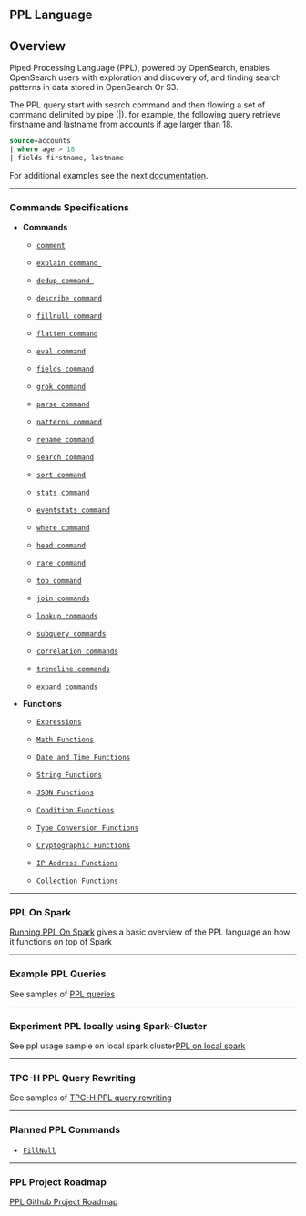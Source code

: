 
## PPL Language

## Overview

Piped Processing Language (PPL), powered by OpenSearch, enables OpenSearch users with exploration and discovery of, and finding search patterns in data stored in OpenSearch Or S3.

The PPL query start with search command and then flowing a set of command delimited by pipe (|).
for example, the following query retrieve firstname and lastname from accounts if age larger than 18.

```sql
source=accounts
| where age > 18
| fields firstname, lastname
```

For additional examples see the next [documentation](PPL-Example-Commands.md). 

---
### Commands Specifications


* **Commands**

    - [`comment`](ppl-comment.md)

    - [`explain command `](PPL-Example-Commands.md/#explain)
  
    - [`dedup command `](ppl-dedup-command.md)

    - [`describe command`](PPL-Example-Commands.md/#describe)
  
    - [`fillnull command`](ppl-fillnull-command.md)
     
    - [`flatten command`](ppl-flatten-command.md)

    - [`eval command`](ppl-eval-command.md)

    - [`fields command`](ppl-fields-command.md)

    - [`grok command`](ppl-grok-command.md)

    - [`parse command`](ppl-parse-command.md)

    - [`patterns command`](ppl-patterns-command.md)

    - [`rename command`](ppl-rename-command.md)

    - [`search command`](ppl-search-command.md)

    - [`sort command`](ppl-sort-command.md)

    - [`stats command`](ppl-stats-command.md)

    - [`eventstats command`](ppl-eventstats-command.md)

    - [`where command`](ppl-where-command.md)

    - [`head command`](ppl-head-command.md)

    - [`rare command`](ppl-rare-command.md)

    - [`top command`](ppl-top-command.md)

    - [`join commands`](ppl-join-command.md)
  
    - [`lookup commands`](ppl-lookup-command.md)
  
    - [`subquery commands`](ppl-subquery-command.md)
  
    - [`correlation commands`](ppl-correlation-command.md)
  
    - [`trendline commands`](ppl-trendline-command.md)
  
    - [`expand commands`](ppl-expand-command.md)

* **Functions**

    - [`Expressions`](functions/ppl-expressions.md)

    - [`Math Functions`](functions/ppl-math.md)

    - [`Date and Time Functions`](functions/ppl-datetime.md) 

    - [`String Functions`](functions/ppl-string.md)

    - [`JSON Functions`](functions/ppl-json.md)

    - [`Condition Functions`](functions/ppl-condition.md)

    - [`Type Conversion Functions`](functions/ppl-conversion.md)

    - [`Cryptographic Functions`](functions/ppl-cryptographic.md)

    - [`IP Address Functions`](functions/ppl-ip.md)
     
    - [`Collection Functions`](functions/ppl-collection)

---
### PPL On Spark

[Running PPL On Spark](PPL-on-Spark.md) gives a basic overview of the PPL language an how it functions on top of Spark


---
### Example PPL Queries
See samples of [PPL queries](PPL-Example-Commands.md) 

---

### Experiment PPL locally using Spark-Cluster
See ppl usage sample on local spark cluster[PPL on local spark ](local-spark-ppl-test-instruction.md) 

---
### TPC-H PPL Query Rewriting
See samples of [TPC-H PPL query rewriting](ppl-tpch.md)

---
### Planned PPL Commands

 - [`FillNull`](planning/ppl-fillnull-command.md)

---
### PPL Project Roadmap
[PPL Github Project Roadmap](https://github.com/orgs/opensearch-project/projects/214)
